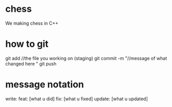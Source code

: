 # chess
We making chess in C++

# how to git
git add //the file you working on (staging)
git commit -m "//message of what changed here "
git push

# message notation
write:
feat: [what u did]
fix: [what u fixed]
update: [what u updated]
